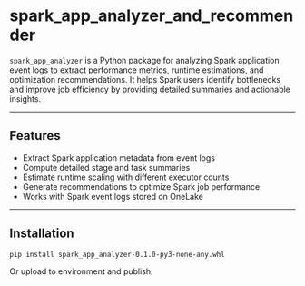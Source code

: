 # spark_app_analyzer_and_recommender

`spark_app_analyzer` is a Python package for analyzing Spark application event logs to extract performance metrics, runtime estimations, and optimization recommendations. It helps Spark users identify bottlenecks and improve job efficiency by providing detailed summaries and actionable insights.

---

## Features

- Extract Spark application metadata from event logs
- Compute detailed stage and task summaries
- Estimate runtime scaling with different executor counts
- Generate recommendations to optimize Spark job performance
- Works with Spark event logs stored on OneLake

---

## Installation

~~~ bash
pip install spark_app_analyzer-0.1.0-py3-none-any.whl
~~~

Or upload to environment and publish.


